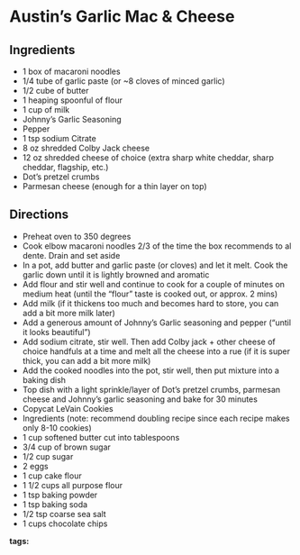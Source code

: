 # Austin’s Garlic Mac & Cheese

## Ingredients

* 1 box of macaroni noodles
* 1/4 tube of garlic paste (or ~8 cloves of minced garlic)
* 1/2 cube of butter 
* 1 heaping spoonful of flour
* 1 cup of milk
* Johnny’s Garlic Seasoning
* Pepper
* 1 tsp sodium Citrate 
* 8 oz shredded Colby Jack cheese
* 12 oz shredded cheese of choice (extra sharp white cheddar, sharp cheddar, flagship, etc.)
* Dot’s pretzel crumbs
* Parmesan cheese (enough for a thin layer on top)

## Directions

* Preheat oven to 350 degrees
* Cook elbow macaroni noodles 2/3 of the time the box recommends to al dente. Drain and set aside
* In a pot, add butter and garlic paste (or cloves) and let it melt. Cook the garlic down until it is lightly browned and aromatic 
* Add flour and stir well and continue to cook for a couple of minutes on medium heat (until the “flour” taste is cooked out, or approx. 2 mins)
* Add milk (if it thickens too much and becomes hard to store, you can add a bit more milk later)
* Add a generous amount of Johnny’s Garlic seasoning and pepper (“until it looks beautiful”)
* Add sodium citrate, stir well. Then add Colby jack + other cheese of choice handfuls at a time and melt all the cheese into a rue (if it is super thick, you can add a bit more milk)
* Add the cooked noodles into the pot, stir well, then put mixture into a baking dish
* Top dish with a light sprinkle/layer of Dot’s pretzel crumbs, parmesan cheese and Johnny’s garlic seasoning and bake for 30 minutes 
* Copycat LeVain Cookies
* Ingredients (note: recommend doubling recipe since each recipe makes only 8-10 cookies)
* 1 cup softened butter cut into tablespoons 
* 3/4 cup of brown sugar
* 1/2 cup sugar 
* 2 eggs
* 1 cup cake flour 
* 1 1/2 cups all purpose flour 
* 1 tsp baking powder
* 1 tsp baking soda 
* 1/2 tsp coarse sea salt
* 1 cups chocolate chips

__tags:__ 
